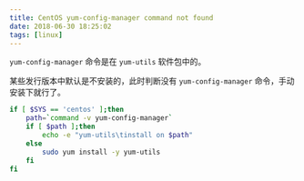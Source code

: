 ```yaml
---
title: CentOS yum-config-manager command not found
date: 2018-06-30 18:25:02
tags: [linux]
---
```


`yum-config-manager` 命令是在 `yum-utils` 软件包中的。
<!-- more --><!-- toc -->
某些发行版本中默认是不安装的，此时判断没有 `yum-config-manager` 命令，手动安装下就行了。

```bash
if [ $SYS == 'centos' ];then
    path=`command -v yum-config-manager`
    if [ $path ];then
        echo -e "yum-utils\tinstall on $path"
    else
        sudo yum install -y yum-utils
    fi
fi
```

